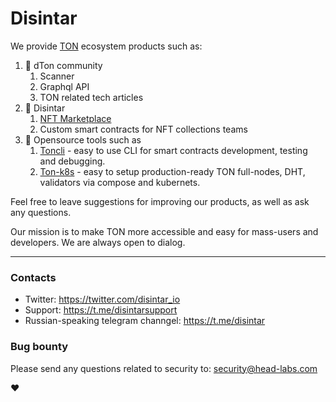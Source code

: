 # Disintar

We provide [TON](https://ton.org/) ecosystem products such as:

1. 🙋‍ dTon community
    1. Scanner
    2. Graphql API
    3. TON related tech articles
2. 🌈 Disintar
    1. [NFT Marketplace](https://github.com/disintar)
    2. Custom smart contracts for NFT collections teams
3. 🧙 Opensource tools such as
    1. [Toncli](https://github.com/disintar/toncli) - easy to use CLI for smart contracts development, testing and debugging.
    2. [Ton-k8s](https://github.com/disintar/ton-k8s) - easy to setup production-ready TON full-nodes, DHT, validators via compose and kubernets.

Feel free to leave suggestions for improving our products, as well as ask any questions. 

Our mission is to make TON more accessible and easy for mass-users and developers. We are always open to dialog. 

---

### Contacts

- Twitter: https://twitter.com/disintar_io
- Support: https://t.me/disintarsupport
- Russian-speaking telegram channgel: https://t.me/disintar

### Bug bounty

Please send any questions related to security to: security@head-labs.com

:heart: 
